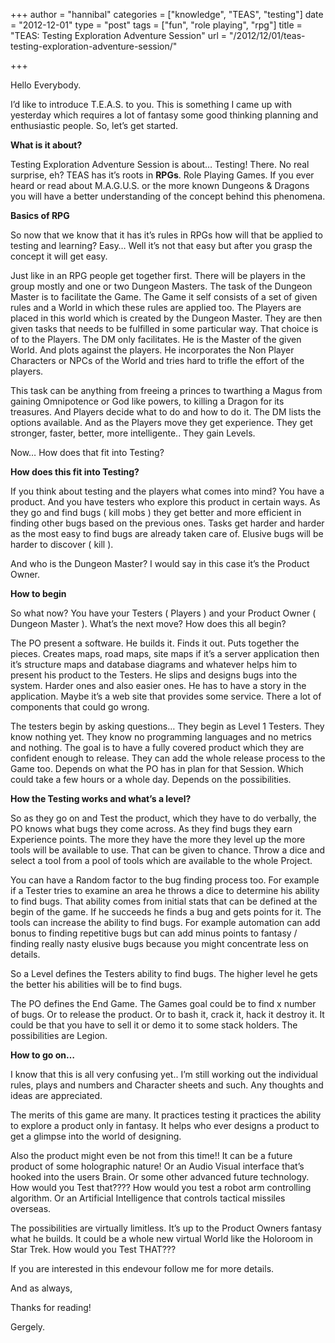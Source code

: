 +++
author = "hannibal"
categories = ["knowledge", "TEAS", "testing"]
date = "2012-12-01"
type = "post"
tags = ["fun", "role playing", "rpg"]
title = "TEAS: Testing Exploration Adventure Session"
url = "/2012/12/01/teas-testing-exploration-adventure-session/"

+++

Hello Everybody. 

I&#8217;d like to introduce T.E.A.S. to you. This is something I came up with yesterday which requires a lot of fantasy some good thinking planning and enthusiastic people. So, let&#8217;s get started. 

**What is it about?**

Testing Exploration Adventure Session is about&#8230; Testing! There. No real surprise, eh? TEAS has it&#8217;s roots in **RPGs**. Role Playing Games. If you ever heard or read about M.A.G.U.S. or the more known Dungeons & Dragons you will have a better understanding of the concept behind this phenomena.

**Basics of RPG**

So now that we know that it has it&#8217;s rules in RPGs how will that be applied to testing and learning? Easy&#8230; Well it&#8217;s not that easy but after you grasp the concept it will get easy. 

Just like in an RPG people get together first. There will be players in the group mostly and one or two Dungeon Masters. The task of the Dungeon Master is to facilitate the Game. The Game it self consists of a set of given rules and a World in which these rules are applied too. The Players are placed in this world which is created by the Dungeon Master. They are then given tasks that needs to be fulfilled in some particular way. That choice is of to the Players. The DM only facilitates. He is the Master of the given World. And plots against the players. He incorporates the Non Player Characters or NPCs of the World and tries hard to trifle the effort of the players.

This task can be anything from freeing a princes to twarthing a Magus from gaining Omnipotence or God like powers, to killing a Dragon for its treasures. And Players decide what to do and how to do it. The DM lists the options available. And as the Players move they get experience. They get stronger, faster, better, more intelligente.. They gain Levels. 

Now&#8230; How does that fit into Testing? 

**How does this fit into Testing?**

If you think about testing and the players what comes into mind? You have a product. And you have testers who explore this product in certain ways. As they go and find bugs ( kill mobs ) they get better and more efficient in finding other bugs based on the previous ones. Tasks get harder and harder as the most easy to find bugs are already taken care of. Elusive bugs will be harder to discover ( kill ).

And who is the Dungeon Master? I would say in this case it&#8217;s the Product Owner.

**How to begin**

So what now? You have your Testers ( Players ) and your Product Owner ( Dungeon Master ). What&#8217;s the next move? How does this all begin? 

The PO present a software. He builds it. Finds it out. Puts together the pieces. Creates maps, road maps, site maps if it&#8217;s a server application then it&#8217;s structure maps and database diagrams and whatever helps him to present his product to the Testers. He slips and designs bugs into the system. Harder ones and also easier ones. He has to have a story in the application. Maybe it&#8217;s a web site that provides some service. There a lot of components that could go wrong. 

The testers begin by asking questions&#8230; They begin as Level 1 Testers. They know nothing yet. They know no programming languages and no metrics and nothing. The goal is to have a fully covered product which they are confident enough to release. They can add the whole release process to the Game too. Depends on what the PO has in plan for that Session. Which could take a few hours or a whole day. Depends on the possibilities.

**How the Testing works and what&#8217;s a level?**

So as they go on and Test the product, which they have to do verbally, the PO knows what bugs they come across. As they find bugs they earn Experience points. The more they have the more they level up the more tools will be available to use. That can be given to chance. Throw a dice and select a tool from a pool of tools which are available to the whole Project. 

You can have a Random factor to the bug finding process too. For example if a Tester tries to examine an area he throws a dice to determine his ability to find bugs. That ability comes from initial stats that can be defined at the begin of the game. If he succeeds he finds a bug and gets points for it. The tools can increase the ability to find bugs. For example automation can add bonus to finding repetitive bugs but can add minus points to fantasy / finding really nasty elusive bugs because you might concentrate less on details. 

So a Level defines the Testers ability to find bugs. The higher level he gets the better his abilities will be to find bugs. 

The PO defines the End Game. The Games goal could be to find x number of bugs. Or to release the product. Or to bash it, crack it, hack it destroy it. It could be that you have to sell it or demo it to some stack holders. The possibilities are Legion.

**How to go on&#8230;**

I know that this is all very confusing yet.. I&#8217;m still working out the individual rules, plays and numbers and Character sheets and such. Any thoughts and ideas are appreciated. 

The merits of this game are many. It practices testing it practices the ability to explore a product only in fantasy. It helps who ever designs a product to get a glimpse into the world of designing. 

Also the product might even be not from this time!! It can be a future product of some holographic nature! Or an Audio Visual interface that&#8217;s hooked into the users Brain. Or some other advanced future technology. How would you Test that???? How would you test a robot arm controlling algorithm. Or an Artificial Intelligence that controls tactical missiles overseas. 

The possibilities are virtually limitless. It&#8217;s up to the Product Owners fantasy what he builds. It could be a whole new virtual World like the Holoroom in Star Trek. How would you Test THAT???

If you are interested in this endevour follow me for more details. 

And as always,
  
Thanks for reading!
  
Gergely.